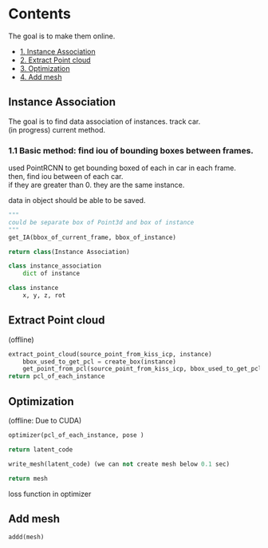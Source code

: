 # Contents
The goal is to make them online.
 - [1. Instance Association](#instance-association) 
 - [2. Extract Point cloud](#extract-point-cloud) 
 - [3. Optimization](#optimization) 
 - [4. Add mesh](#add-mesh) 

## Instance Association
The goal is to find data association of instances. track car.    
(in progress) current method.


### 1.1 Basic method: find iou of bounding boxes between frames.
used PointRCNN to get bounding boxed of each in car in each frame.     
then, find iou between of each car.       
if they are greater than 0. they are the same instance.      

data in object should be able to be saved.


```python
"""
could be separate box of Point3d and box of instance
"""
get_IA(bbox_of_current_frame, bbox_of_instance)

return class(Instance Association)
```

```python
class instance_association
    dict of instance
```
```python
class instance
    x, y, z, rot
```

## Extract Point cloud
(offline)
```python
extract_point_cloud(source_point_from_kiss_icp, instance)
    bbox_used_to_get_pcl = create_box(instance)
    get_point_from_pcl(source_point_from_kiss_icp, bbox_used_to_get_pcl)
return pcl_of_each_instance

```

## Optimization
(offline: Due to CUDA)

```python
optimizer(pcl_of_each_instance, pose )

return latent_code

write_mesh(latent_code) (we can not create mesh below 0.1 sec)

return mesh
```
loss function in optimizer

## Add mesh
```python
addd(mesh)

```


